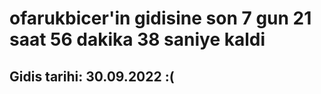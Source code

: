 # ofarukbicer'in gidisine son 7 gun 21 saat 56 dakika 38 saniye kaldi

## Gidis tarihi: 30.09.2022 :(